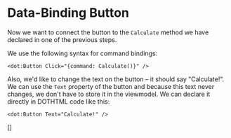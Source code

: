 ﻿Data-Binding Button
===================
Now we want to connect the button to the `Calculate` method we have declared in one of the previous steps.

We use the following syntax for command bindings: 

```DOTHTML
<dot:Button Click="{command: Calculate()}" />
```

Also, we'd like to change the text on the button – it should say "Calculate!". We can use the `Text` property of the button and because this text never changes,
we don't have to store it in the viewmodel. We can declare it directly in DOTHTML code like this: 

```DOTHTML
<dot:Button Text="Calculate!" />
```
[<DothtmlExercise Initial="samples/CalculatorView_Stage3.dothtml"
                  Final="samples/CalculatorView_Stage3.dothtml"
                  ViewModel="samples/CalculatorViewModel_Stage4.dothtml"
                  DisplayName="CalculatorView.dothtml"
                  ValidatorId="Lesson1Step7Validator" />]